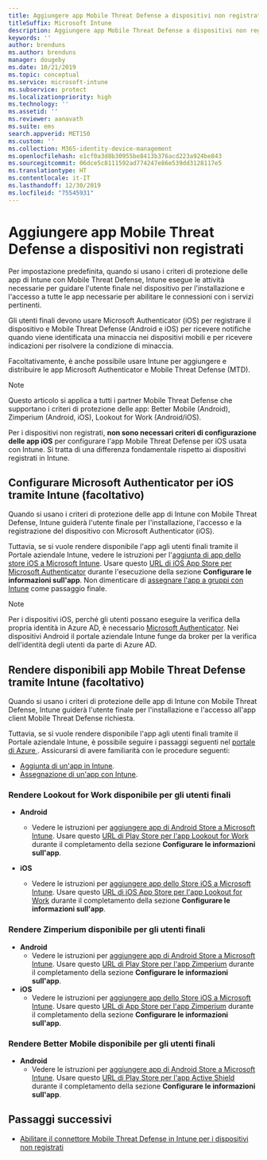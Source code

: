 ```yaml
---
title: Aggiungere app Mobile Threat Defense a dispositivi non registrati
titleSuffix: Microsoft Intune
description: Aggiungere app Mobile Threat Defense a dispositivi non registrati dagli utenti del dispositivo.
keywords: ''
author: brenduns
ms.author: brenduns
manager: dougeby
ms.date: 10/21/2019
ms.topic: conceptual
ms.service: microsoft-intune
ms.subservice: protect
ms.localizationpriority: high
ms.technology: ''
ms.assetid: ''
ms.reviewer: aanavath
ms.suite: ems
search.appverid: MET150
ms.custom: ''
ms.collection: M365-identity-device-management
ms.openlocfilehash: e1cf0a3d8b30955be8413b376acd223a924be843
ms.sourcegitcommit: 06dce5c8111592ad774247e86e539dd3128117e5
ms.translationtype: HT
ms.contentlocale: it-IT
ms.lasthandoff: 12/30/2019
ms.locfileid: "75545931"
---
```

# <a name="add-mobile-threat-defense-apps-to-unenrolled-devices"></a>Aggiungere app Mobile Threat Defense a dispositivi non registrati

Per impostazione predefinita, quando si usano i criteri di protezione delle app di Intune con Mobile Threat Defense, Intune esegue le attività necessarie per guidare l'utente finale nel dispositivo per l'installazione e l'accesso a tutte le app necessarie per abilitare le connessioni con i servizi pertinenti.

Gli utenti finali devono usare Microsoft Authenticator (iOS) per registrare il dispositivo e Mobile Threat Defense (Android e iOS) per ricevere notifiche quando viene identificata una minaccia nei dispositivi mobili e per ricevere indicazioni per risolvere la condizione di minaccia.

Facoltativamente, è anche possibile usare Intune per aggiungere e distribuire le app Microsoft Authenticator e Mobile Threat Defense (MTD).

> [!NOTE] 
> Questo articolo si applica a tutti i partner Mobile Threat Defense che supportano i criteri di protezione delle app: Better Mobile (Android), Zimperium (Android, iOS), Lookout for Work (Android/iOS).
> 
> Per i dispositivi non registrati, **non sono necessari criteri di configurazione delle app iOS** per configurare l'app Mobile Threat Defense per iOS usata con Intune. Si tratta di una differenza fondamentale rispetto ai dispositivi registrati in Intune. 

## <a name="configure-microsoft-authenticator-for-ios-via-intune-optional"></a>Configurare Microsoft Authenticator per iOS tramite Intune (facoltativo)
Quando si usano i criteri di protezione delle app di Intune con Mobile Threat Defense, Intune guiderà l'utente finale per l'installazione, l'accesso e la registrazione del dispositivo con Microsoft Authenticator (iOS).

Tuttavia, se si vuole rendere disponibile l'app agli utenti finali tramite il Portale aziendale Intune, vedere le istruzioni per l'[aggiunta di app dello store iOS a Microsoft Intune](../apps/store-apps-ios.md). Usare questo [URL di iOS App Store per Microsoft Authenticator](https://itunes.apple.com/us/app/microsoft-authenticator/id983156458?mt=8) durante l'esecuzione della sezione **Configurare le informazioni sull'app**. Non dimenticare di [assegnare l'app a gruppi con Intune](../apps/apps-deploy.md) come passaggio finale.

> [!NOTE] 
> Per i dispositivi iOS, perché gli utenti possano eseguire la verifica della propria identità in Azure AD, è necessario [Microsoft Authenticator](https://docs.microsoft.com/azure/multi-factor-authentication/end-user/microsoft-authenticator-app-how-to). Nei dispositivi Android il portale aziendale Intune funge da broker per la verifica dell'identità degli utenti da parte di Azure AD.

## <a name="making-mobile-threat-defense-apps-available-via-intune-optional"></a>Rendere disponibili app Mobile Threat Defense tramite Intune (facoltativo)
Quando si usano i criteri di protezione delle app di Intune con Mobile Threat Defense, Intune guiderà l'utente finale per l'installazione e l'accesso all'app client Mobile Threat Defense richiesta. 

Tuttavia, se si vuole rendere disponibile l'app agli utenti finali tramite il Portale aziendale Intune, è possibile seguire i passaggi seguenti nel [portale di Azure ](https://portal.azure.com/). Assicurarsi di avere familiarità con le procedure seguenti:

- [Aggiunta di un'app in Intune](../apps/apps-add.md).
- [Assegnazione di un'app con Intune](../apps/apps-deploy.md).

### <a name="making-lookout-for-work-available-to-end-users"></a>Rendere Lookout for Work disponibile per gli utenti finali
- **Android**  
  - Vedere le istruzioni per [aggiungere app di Android Store a Microsoft Intune](../apps/store-apps-android.md). Usare questo [URL di Play Store per l'app Lookout for Work](https://play.google.com/store/apps/details?id=com.lookout.enterprise) durante il completamento della sezione **Configurare le informazioni sull'app**.

- **iOS**
  - Vedere le istruzioni per [aggiungere app dello Store iOS a Microsoft Intune](../apps/store-apps-ios.md). Usare questo [URL di iOS App Store per l'app Lookout for Work](https://itunes.apple.com/us/app/lookout-for-work/id997193468?mt=8) durante il completamento della sezione **Configurare le informazioni sull'app**.

<!-- ### Making Symantec Endpoint Protection Mobile available to end users
- **Android**
  - See the instructions for [adding Android store apps to Microsoft Intune](../apps/store-apps-android.md). When completing the **Configure app information** section, use this [SEP Mobile app store URL](https://play.google.com/store/apps/details?id=com.skycure.skycure). For **Minimum operating system**, select **Android 4.0 (Ice Cream Sandwich)**.

- **iOS**
  - See the instructions for [adding iOS store apps to Microsoft Intune](../apps/store-apps-ios.md). Use this [SEP Mobile - App Store URL](https://itunes.apple.com/us/app/skycure/id695620821?mt=8) when completing the **Configure app information** section.

### Making Check Point SandBlast Mobile available to end users
- **Android**  
  - See the instructions for [adding Android store apps to Microsoft Intune](../apps/store-apps-android.md). Use this [Check Point SandBlast Mobile - Play Store URL](https://play.google.com/store/apps/details?id=com.lacoon.security.fox) when completing the **Configure app information** section. 

- **iOS**
  - See the instructions for [adding iOS store apps to Microsoft Intune](../apps/store-apps-ios.md). Use this [Check Point SandBlast Mobile - App Store URL](https://apps.apple.com/us/app/sandblast-mobile-protect/id1006390797) when completing the **Configure app information** section. -->

### <a name="making-zimperium-available-to-end-users"></a>Rendere Zimperium disponibile per gli utenti finali
- **Android**
  - Vedere le istruzioni per [aggiungere app di Android Store a Microsoft Intune](../apps/store-apps-android.md). Usare questo [URL di Play Store per l'app Zimperium](https://play.google.com/store/apps/details?id=com.zimperium.zips&hl=en) durante il completamento della sezione **Configurare le informazioni sull'app**.
- **iOS**
  - Vedere le istruzioni per [aggiungere app dello Store iOS a Microsoft Intune](../apps/store-apps-ios.md). Usare questo [URL di App Store per l'app Zimperium](https://itunes.apple.com/us/app/zimperium-zips/id1030924459?mt=8) durante il completamento della sezione **Configurare le informazioni sull'app**.
 
<!-- ### Making Pradeo available to end users
- **Android**
  - See the instructions for [adding Android store apps to Microsoft Intune](../apps/store-apps-android.md). Use this [Pradeo - Play Store URL](https://play.google.com/store/apps/details?id=net.pradeo.service&hl=en_US) when completing the **Configure app information** section.

- **iOS**
  - See the instructions for [adding iOS store apps to Microsoft Intune](../apps/store-apps-ios.md). Use this [Pradeo - App Store URL](https://itunes.apple.com/us/app/pradeo-agent/id547979360?mt=8) when completing the **Configure app information** section. -->

### <a name="making-better-mobile-available-to-end-users"></a>Rendere Better Mobile disponibile per gli utenti finali 
- **Android**
  - Vedere le istruzioni per [aggiungere app di Android Store a Microsoft Intune](../apps/store-apps-android.md). Usare questo [URL di Play Store per l'app Active Shield](https://play.google.com/store/apps/details?id=com.better.active.shield.enterprise) durante il completamento della sezione **Configurare le informazioni sull'app**.
<!-- - **iOS**
  - See the instructions for [adding iOS store apps to Microsoft Intune](../apps/store-apps-ios.md). Use this [ActiveShield - App Store URL](https://itunes.apple.com/us/app/activeshield/id980234260?mt=8&uo=4) when completing the **Configure app information** section. -->

<!-- ### Making Sophos available to end users
- **Android**
  - See the instructions for [adding Android store apps to Microsoft Intune](../apps/store-apps-android.md). Use this [Sophos - Play Store URL](https://play.google.com/store/apps/details?id=com.sophos.smsec) when completing the **Configure app information** section.

- **iOS**
  - See the instructions for [adding iOS store apps to Microsoft Intune](../apps/store-apps-ios.md). Use this [ActiveShield - App Store URL](https://itunes.apple.com/us/app/sophos-mobile-security/id1086924662?mt=8) when completing the **Configure app information** section.

### Making Wandera available to end users
- **Android**
  - See the instructions for [adding Android store apps to Microsoft Intune](../apps/store-apps-android.md). Use this [Wandera Mobile - Play Store URL](https://play.google.com/store/apps/details?id=com.wandera.android) when completing the **Configure app information** section. For **Minimum operating system**, select **Android 5.0**.

- **iOS**
  - See the instructions for [adding iOS store apps to Microsoft Intune](../apps/store-apps-ios.md). Use this [Wandera Mobile - - App Store URL](https://itunes.apple.com/app/wandera/id605469330) when completing the **Configure app information** section. -->

## <a name="next-steps"></a>Passaggi successivi  

- [Abilitare il connettore Mobile Threat Defense in Intune per i dispositivi non registrati](~/protect/mtd-enable-unenrolled-devices.md)

